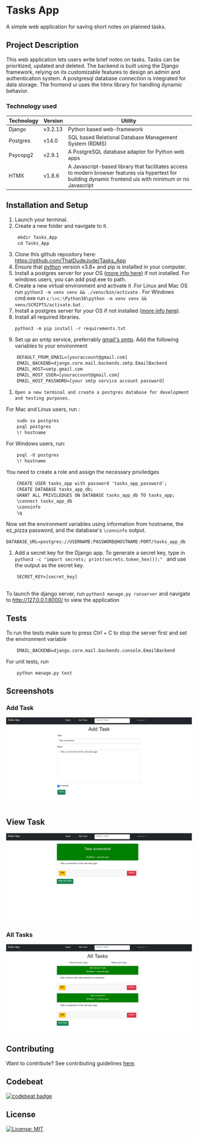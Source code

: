 # Tasks App

A simple web application for saving short notes on planned tasks.

## Project Description

This web application lets users write brief notes on tasks. Tasks can be prioritized, updated and deleted. The backend is built using the Django framework, relying on its customizable features to design an admin and authentication system. A postgresql database connection is integrated for data storage.  The frontend ui uses the htmx library for handling dynamic behavior.

### Technology used
| Technology  |       Version    |      Utility    |
|-------------|------------------|-----------------|
|    Django   |  v3.2.13         | Python based web-framework|
|   Postgres  | v14.0            | SQL based Relational Database Management System (RDMS)|
| Psycopg2    |     v2.9.1       | A PostgreSQL database adapter for Python web apps |
| HTMX       |     v1.8.6      | A Javascript-based library that facilitates access to modern browser features via hypertext for building dynamic frontend uis with minimum or no Javascript|



## Installation and Setup


1. Launch your terminal.
2. Create a new folder and navigate to it.
   ```{task.id + 1}
    mkdir Tasks_App
    cd Tasks_App
   ```
3. Clone this github repository here: https://github.com/ThatDudeJude/Tasks_App   
4. Ensure that [python](https://www.python.org) version v3.8+ and pip is installed in your computer.
5. Install a postgres server for your OS ([more info here](https://www.postgres.org/download)) if not installed. For windows users, you can add psql.exe to path.
6. Create a new virtual environment and activate it .For Linux and Mac OS run `python3 -m venv venv && ./venv/bin/activate` . For Windows cmd.exe run `c:\>c:\Python38\python -m venv venv && venv/SCRIPTS/activate.bat` .
7. Install a postgres server for your OS if not installed ([more info here](https://www.postgres.org/download)). 
8. Install all required libraries. 
   ```
   python3 -m pip install -r requirements.txt
   ```
9.    Set up an smtp service, preferrably [gmail's smtp](https://dev.to/abderrahmanemustapha/how-to-send-email-with-django-and-gmail-in-production-the-right-way-24ab). Add the following variables to your environment
```
    DEFAULT_FROM_EMAIL=[youraccount@gmail.com]
    EMAIL_BACKEND=django.core.mail.backends.smtp.EmailBackend
    EMAIL_HOST=smtp.gmail.com
    EMAIL_HOST_USER=[youraccount@gmail.com]
    EMAIL_HOST_PASSWORD=[your smtp service account password]        
```
1.     Open a new terminal and create a postgres database for development and testing purposes. 

For Mac and Linux users, run :
```    
    sudo su postgres
    psql postgres
    \! hostname
```

For Windows users, run:
```
    psql -U postgres    
    \! hostname
```
You need to create a role and assign the necessary priviledges
```    
    CREATE USER tasks_app with password 'tasks_app_password';        
    CREATE DATABASE tasks_app_db;
    GRANT ALL PRIVILEDGES ON DATABASE tasks_app_db TO tasks_app;
    \connect tasks_app_db
    \conninfo    
    \q
```
   
Now set the environment variables using information from hostname, the ez_pizza password, and the database's `\conninfo` output.
   ```
   DATABASE_URL=postgres://USERNAME:PASSWORD@HOSTNAME:PORT/tasks_app_db   
   ``` 
1.   Add a secret key for the Django app. To generate a secret key, type in ``python3 -c "import secrets; print(secrets.token_hex());" `` and use the output as the secret key.
```
    SECRET_KEY=[secret_key]        
    
```
To launch the django server, run ``python3 manage.py runserver`` and navigate to http://127.0.0.1:8000/ to view the application

## Tests

To run the tests make sure to press Ctrl + C to stop the server first and set the environment variable
```
    EMAIL_BACKEND=django.core.mail.backends.console.EmailBackend
```
For unit tests, run
```
    python manage.py test
```

## Screenshots
### Add Task
![Add task screenshot](/Screenshots/tasks__add_task.png)
## View Task
![View task screenshot](/Screenshots/tasks__view_task.png)

### All Tasks
![All tasks screenshot](/Screenshots/tasks__all_tasks.png)
## Contributing
Want to contribute? See contributing guidelines [here](/CONTRIBUTING.md).

## Codebeat

[![codebeat badge](https://codebeat.co/badges/f49762c5-7506-446a-b738-fe7f9fb8bc28)](https://codebeat.co/a/thatdudejude/projects/github-com-thatdudejude-bibliophiliac-profile_branch_final)

## License
[![License: MIT](https://img.shields.io/badge/License-MIT-yellow.svg)](LICENCE.txt)